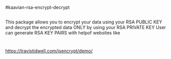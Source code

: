 #kaavian-rsa-encrypt-decrypt
##
This package allows you to encrypt your data using your RSA PUBLIC KEY
and decrypt the encrypted data ONLY by using your RSA PRIVATE KEY
User can generate RSA KEY PAIRS with helpof websites like
#
https://travistidwell.com/jsencrypt/demo/